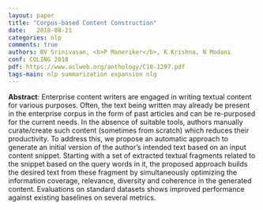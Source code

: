 ```yaml
---
layout: paper
title: "Corpus-based Content Construction"
date:   2018-08-21
categories: nlp 
comments: true
authors: BV Srinivasan, <b>P Maneriker</b>, K Krishna, N Modani
conf: COLING 2018
pdf: https://www.aclweb.org/anthology/C18-1297.pdf
tags-main: nlp summarization expansion nlg
---
```



**Abstract**: Enterprise content writers are engaged in writing textual content for various purposes. Often, the text being written may already be present in the enterprise corpus in the form of past articles and can be re-purposed for the current needs. In the absence of suitable tools, authors manually curate/create such content (sometimes from scratch) which reduces their productivity. To address this, we propose an automatic approach to generate an initial version of the author’s intended text based on an input content snippet. Starting with a set of extracted textual fragments related to the snippet based on the query words in it, the proposed approach builds the desired text from these fragment by simultaneously optimizing the information coverage, relevance, diversity and coherence in the generated content. Evaluations on standard datasets shows improved performance against existing baselines on several metrics. 

